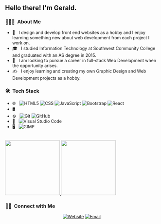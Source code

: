 <h2> Hello there! I'm Gerald.</h2>

<h3> 👨🏻‍💻 &nbsp;About Me </h3>

- 🤔 &nbsp; I design and develop front end websites as a hobby and I enjoy learning something new about web development from each project I work on. 
- 🎓 &nbsp; I studied Information Technology at Southwest Community College and graduated with an AS degree in 2015.
- 💼 &nbsp; I am looking to pursue a career in full-stack Web Development when the opportunity arises.
- ✍️ &nbsp; I enjoy learning and creating my own Graphic Design and Web Development projects as a hobby.

<h3> 🛠 &nbsp;Tech Stack</h3>

- 🌐 &nbsp;
  ![HTML5](https://img.shields.io/badge/-HTML5-333333?style=flat&logo=HTML5)
  ![CSS](https://img.shields.io/badge/-CSS-333333?style=flat&logo=CSS3&logoColor=1572B6)
  ![JavaScript](https://img.shields.io/badge/-JavaScript-333333?style=flat&logo=javascript)
  ![Bootstrap](https://img.shields.io/badge/-Bootstrap-333333?style=flat&logo=bootstrap&logoColor=563D7C)
  ![React](https://img.shields.io/badge/-React-333333?style=flat&logo=react)
- 🛢 &nbsp;
- ⚙️ &nbsp;
  ![Git](https://img.shields.io/badge/-Git-333333?style=flat&logo=git)
  ![GitHub](https://img.shields.io/badge/-GitHub-333333?style=flat&logo=github)
- 🔧 &nbsp;
  ![Visual Studio Code](https://img.shields.io/badge/-Visual%20Studio%20Code-333333?style=flat&logo=visual-studio-code&logoColor=007ACC)
- 🖥 &nbsp;
  ![GIMP](https://img.shields.io/badge/-GIMP-333333?style=flat&logo=gimp)

<br/>

<a href="https://github.com/AVS1508">
  <img height="180em" src="https://github-readme-stats.vercel.app/api?username=geraldandrews&theme=buefy&show_icons=true" />
  <img height="180em" src="https://github-readme-stats.vercel.app/api/top-langs/?username=geraldandrews&theme=buefy&layout=compact" />
</a>

<br/>

<h3> 🤝🏻 &nbsp;Connect with Me </h3>

<p align="center">
<a href="https://andrewsmedia.netlify.app/"><img alt="Website" src="https://img.shields.io/badge/Website-www.andrewsmedia.netlify.app-blue?style=flat-square&logo=google-chrome"></a>
<a href="mailto:gerald2399@comcast.net"><img alt="Email" src="https://img.shields.io/badge/Email-gerald2399@comcast.net-blue?style=flat-square&logo=gmail"></a>
</p>

